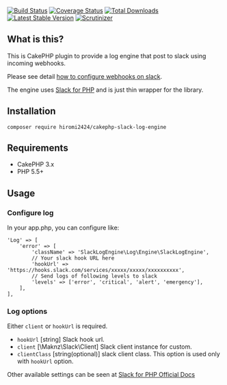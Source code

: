[![Build Status](https://img.shields.io/travis/hiromi2424/cakephp-slack-log-engine/master.svg?style=flat-square)](https://travis-ci.org/hiromi2424/cakephp-slack-log-engine)
[![Coverage Status](https://img.shields.io/codecov/c/github/hiromi2424/cakephp-slack-log-engine.svg?style=flat-square)](https://codecov.io/github/hiromi2424/cakephp-slack-log-engine)
[![Total Downloads](https://img.shields.io/packagist/dt/hiromi2424/cakephp-slack-log-engine.svg?style=flat-square)](https://packagist.org/packages/hiromi2424/cakephp-slack-log-engine)
[![Latest Stable Version](https://img.shields.io/packagist/vpre/hiromi2424/cakephp-slack-log-engine.svg?style=flat-square)](https://packagist.org/packages/hiromi2424/cakephp-slack-log-engine)
[![Scrutinizer](https://img.shields.io/scrutinizer/g/hiromi2424/cakephp-slack-log-engine.svg)](https://scrutinizer-ci.com/g/hiromi2424/cakephp-slack-log-engine/)

## What is this?

This is CakePHP plugin to provide a log engine that post to slack using incoming webhooks.

Please see detail [how to configure webhooks on slack](https://api.slack.com/incoming-webhooks).

The engine uses [Slack for PHP](https://github.com/maknz/slack) and is just thin wrapper for the library.

## Installation

```
composer require hiromi2424/cakephp-slack-log-engine
```

## Requirements

* CakePHP 3.x
* PHP 5.5+

## Usage

### Configure log

In your app.php, you can configure like:

    'Log' => [
        'error' => [
            'className' => 'SlackLogEngine\Log\Engine\SlackLogEngine',
            // Your slack hook URL here
            'hookUrl' => 'https://hooks.slack.com/services/xxxxx/xxxxx/xxxxxxxxxx',
            // Send logs of following levels to slack
            'levels' => ['error', 'critical', 'alert', 'emergency'],
        ],
    ],

### Log options

Either `client` or `hookUrl` is required.

- `hookUrl` [string] Slack hook url.
- `client` [\Maknz\Slack\Client] Slack client instance for custom.
- `clientClass` [string(optional)] slack client class. This option is used only with `hookUrl` option.

Other available settings can be seen at [Slack for PHP Official Docs](https://github.com/maknz/slack#settings)
